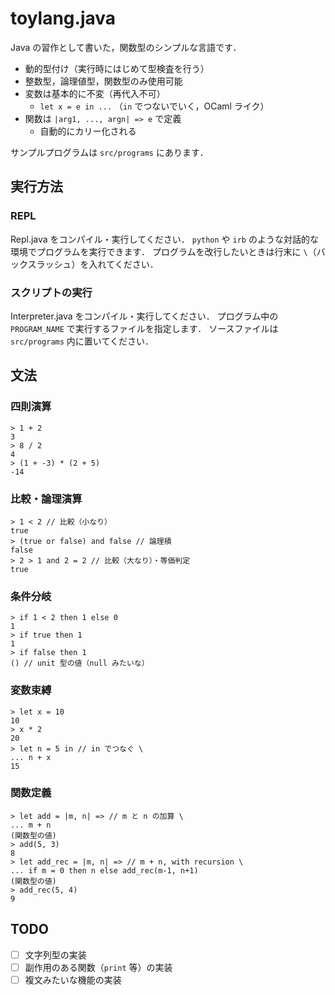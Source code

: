 # toylang.java

Java の習作として書いた，関数型のシンプルな言語です．

- 動的型付け（実行時にはじめて型検査を行う）
- 整数型，論理値型，関数型のみ使用可能
- 変数は基本的に不変（再代入不可）
  - `let x = e in ...` （`in` でつないでいく，OCaml ライク）
- 関数は `|arg1, ..., argn| => e` で定義
  - 自動的にカリー化される
  
サンプルプログラムは `src/programs` にあります．

## 実行方法

### REPL

Repl.java をコンパイル・実行してください．
`python` や `irb` のような対話的な環境でプログラムを実行できます．
プログラムを改行したいときは行末に `\`（バックスラッシュ）を入れてください．

### スクリプトの実行

Interpreter.java をコンパイル・実行してください．
プログラム中の `PROGRAM_NAME` で実行するファイルを指定します．
ソースファイルは `src/programs` 内に置いてください．

## 文法

### 四則演算

```
> 1 + 2
3
> 8 / 2
4
> (1 + -3) * (2 + 5)
-14
```

### 比較・論理演算

```
> 1 < 2 // 比較（小なり）
true
> (true or false) and false // 論理積
false
> 2 > 1 and 2 = 2 // 比較（大なり）・等価判定
true
```

### 条件分岐

```
> if 1 < 2 then 1 else 0
1
> if true then 1
1
> if false then 1
() // unit 型の値（null みたいな）
```

### 変数束縛

```
> let x = 10
10
> x * 2
20
> let n = 5 in // in でつなぐ \
... n + x
15
```

### 関数定義

```
> let add = |m, n| => // m と n の加算 \
... m + n
(関数型の値)
> add(5, 3)
8
> let add_rec = |m, n| => // m + n, with recursion \
... if m = 0 then n else add_rec(m-1, n+1)
(関数型の値)
> add_rec(5, 4)
9
```

## TODO

- [ ] 文字列型の実装
- [ ] 副作用のある関数（`print` 等）の実装
- [ ] 複文みたいな機能の実装

